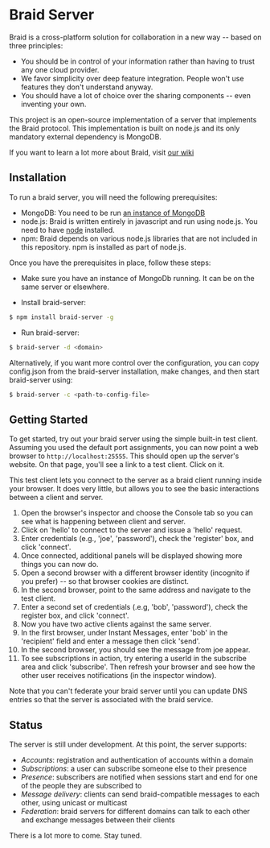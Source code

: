 # Braid Server

Braid is a cross-platform solution for collaboration in a new way -- based on three principles:

- You should be in control of your information rather than having to trust any one cloud provider.  
- We favor simplicity over deep feature integration.  People won't use features they don't understand anyway. 
- You should have a lot of choice over the sharing components -- even inventing your own.

This project is an open-source implementation of a server that implements the Braid protocol.  This
implementation is built on node.js and its only mandatory external dependency is MongoDB.

If you want to learn a lot more about Braid, visit [our wiki](https://github.com/kduffie/braid-server/wiki)

## Installation

To run a braid server, you will need the following prerequisites:

- MongoDB:  You need to be run [an instance of MongoDB](http://docs.mongodb.org/manual/installation)
- node.js:  Braid is written entirely in javascript and run using node.js.  You need to have [node](https://nodejs.org/download/) installed.
- npm:  Braid depends on various node.js libraries that are not included in this repository.  npm is installed as part of node.js.

Once you have the prerequisites in place, follow these steps:

- Make sure you have an instance of MongoDb running.  It can be on the same server or elsewhere.

- Install braid-server:  

```bash
$ npm install braid-server -g
```

- Run braid-server:  

```bash
$ braid-server -d <domain>
```

Alternatively, if you want more control over the configuration, you can copy config.json from the braid-server
installation, make changes, and then start braid-server using: 

```bash
$ braid-server -c <path-to-config-file>
```

## Getting Started

To get started, try out your braid server using the simple built-in test client.  Assuming you used the default port
assignments, you can now point a web browser to `http://localhost:25555`.  This should open up the server's website.
On that page, you'll see a link to a test client.  Click on it.

This test client lets you connect to the server as a braid client running inside your browser.  It does very little,
but allows you to see the basic interactions between a client and server.  

1. Open the browser's inspector and choose the Console tab so you can see what is happening between client and server.
2. Click on 'hello' to connect to the server and issue a 'hello' request.  
3. Enter credentials (e.g., 'joe', 'password'), check the 'register' box, and click 'connect'.
4. Once connected, additional panels will be displayed showing more things you can now do.
5. Open a second browser with a different browser identity (incognito if you prefer) -- so that browser cookies are distinct.
6. In the second browser, point to the same address and navigate to the test client.
7. Enter a second set of credentials (.e.g, 'bob', 'password'), check the register box, and click 'connect'.
8. Now you have two active clients against the same server.  
9. In the first browser, under Instant Messages, enter 'bob' in the 'recipient' field and enter a message then click 'send'.
10. In the second browser, you should see the message from joe appear.
11. To see subscriptions in action, try entering a userId in the subscribe area and click 'subscribe'.  Then refresh your browser and see how the other user receives notifications (in the inspector window).

Note that you can't federate your braid server until you can update DNS entries so that the server is associated with the braid service.

## Status

The server is still under development.  At this point, the server supports:

- *Accounts*:  registration and authentication of accounts within a domain
- *Subscriptions*:  a user can subscribe someone else to their presence
- *Presence*:  subscribers are notified when sessions start and end for one of the people they are subscribed to
- *Message delivery*:  clients can send braid-compatible messages to each other, using unicast or multicast
- *Federation*:  braid servers for different domains can talk to each other and exchange messages between their clients

There is a lot more to come.  Stay tuned.